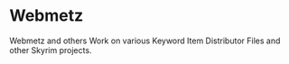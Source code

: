 # Webmetz
Webmetz and others Work on various Keyword Item Distributor Files and other Skyrim projects.
